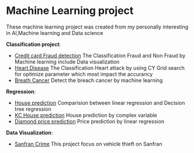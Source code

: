 # Machine Learning project
These machine learning project was created from my personally interesting in AI,Machine learning and Data science

**Classification project**:
- [Credit card Fraud detection](https://github.com/Intraraksa/ML-projects/blob/master/Credit_fraud.ipynb) The Classification Fraud and Non Fraud by Machine learning include Data visualization
- [Heart Disease](https://github.com/Intraraksa/ML-projects/blob/master/Heart_Disease.ipynb) The Classification Heart attack by using CY Grid search for optimize parameter which most impact the accurancy
- [Breath Cancer](https://github.com/Intraraksa/ML-projects/blob/master/Breath_Cancer.ipynb) Detect the breach cancer by machine learning

**Regression**:
- [House prediction](https://github.com/Intraraksa/ML-projects/blob/master/Breath_Cancer.ipynb) Comparision between linear regression and  Decision tree regression
- [KC House prediction](https://github.com/Intraraksa/ML-projects/blob/master/KC%20house%20prediction.ipynb) House prediction by complex variable 
- [Diamond price prediction](https://github.com/Intraraksa/ML-projects/blob/master/diamonds.ipynb) Price prediction by linear regression

**Data Visualization**:
- [Sanfran Crime](https://github.com/Intraraksa/ML-projects/blob/master/Sanfran_crimes.ipynb) This project focus on vehicle thieft on Sanfran

